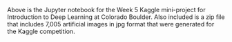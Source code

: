 Above is the Jupyter notebook for the Week 5 Kaggle mini-project for Introduction to Deep Learning at Colorado Boulder. 
Also included is a zip file that includes 7,005 artificial images in jpg format that were generated for the Kaggle competition.
